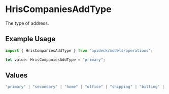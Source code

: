 # HrisCompaniesAddType

The type of address.

## Example Usage

```typescript
import { HrisCompaniesAddType } from "apideck/models/operations";

let value: HrisCompaniesAddType = "primary";
```

## Values

```typescript
"primary" | "secondary" | "home" | "office" | "shipping" | "billing" | "other"
```